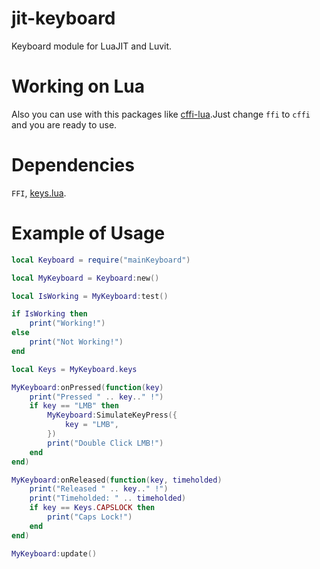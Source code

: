 # jit-keyboard
Keyboard module for LuaJIT and Luvit.

 # Working on Lua
Also you can use with this packages like [cffi-lua](https://github.com/q66/cffi-lua).Just change `ffi` to `cffi` and you are ready to use.

# Dependencies
`FFI`, [keys.lua](https://github.com/zeykatecool/jit-keyboard/blob/main/keys.lua).

# Example of Usage
```lua
local Keyboard = require("mainKeyboard")

local MyKeyboard = Keyboard:new()

local IsWorking = MyKeyboard:test()

if IsWorking then
    print("Working!")
else
    print("Not Working!")
end

local Keys = MyKeyboard.keys

MyKeyboard:onPressed(function(key)
    print("Pressed " .. key.." !")
    if key == "LMB" then
        MyKeyboard:SimulateKeyPress({
            key = "LMB",
        })
        print("Double Click LMB!")
    end
end)

MyKeyboard:onReleased(function(key, timeholded)
    print("Released " .. key.." !")
    print("Timeholded: " .. timeholded)
    if key == Keys.CAPSLOCK then
        print("Caps Lock!")
    end
end)

MyKeyboard:update()
```
